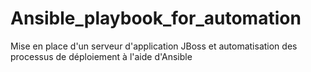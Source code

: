 # Ansible_playbook_for_automation
Mise en place d'un serveur d'application JBoss et automatisation des processus de déploiement à l'aide d'Ansible
